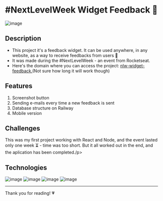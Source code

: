 <h1>#NextLevelWeek Widget Feedback 📧</h1>

![image](https://user-images.githubusercontent.com/72225117/167698930-6032d6cd-aeea-4909-bbee-0620d9438223.png)

<h2>Description</h2>
<ul>
  <li>This project it's a feedback widget. It can be used anywhere, in any website, as a way to receive feedbacks from users 🐛</li>
  <li>It was made during the #NextLevelWeek - an event from Rocketseat.</li>
  <li>Here's the domain where you can access the project: <a href="https://nlw-widget-feedback.vercel.app/">nlw-widget-feedback.</a>(Not sure how long it will work though)</li>
</ul>

<h2>Features</h2>
<ol>
  <li>Screenshot button</li>
  <li>Sending e-mails every time a new feedback is sent</li>
  <li>Database structure on Railway</li>
  <li>Mobile version</li>
</ol>

<h2>Challenges </h2>
<p>This was my first project working with React and Node, and the event lasted only one week ⏳ - time was too short. But it all worked out in the end, and the aplication has been completed./p>

<h2>Technologies</h2>

![image](https://img.shields.io/badge/-Tailwind%20CSS-blue) ![image](https://img.shields.io/badge/-TypeScript-green) ![image](https://img.shields.io/badge/-NodeJS-lightgrey) ![image](https://img.shields.io/badge/-React-ff69b4) 

<hr>

<p>Thank you for reading! 💗</p>
